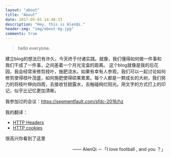 ```yaml
---
layout: "about"
title: "About"
date: 2017-05-01 14:48:33
description: "Hey, this is AlenQi."
header-img: "img/about-bg.jpg"
comments: true
---
```



>hello everyone.

建立blog的想法已有许久，今天终于付诸实践。就像，我们懂得如何做一件事和我们干成了一件事，之间差着一个月光宝盒的距离。
这个blog就像是我的后花园，我会经常来修剪枝叶，施肥浇水。如果有幸有人参观，我们可以一起讨论如何修剪使得枝叶茂盛，如何施肥使得硕果累累。每个人都是一颗成长的大树，我们努力的将枝叶伸向四周，去接收甘甜露水，去触碰绚烂阳光。用文字的方式打上的印记，似乎比记忆更加清晰。


我参加过的会议：https://segmentfault.com/sfdc-2016/hz

我的翻译：

- [HTTP Headers](https://developer.mozilla.org/zh-CN/docs/Web/HTTP/Headers)
- [HTTP cookies](https://developer.mozilla.org/zh-CN/docs/Web/HTTP/Cookies)

很高兴你看到了这里

<p style="text-align:right;">
    —— <a>AlenQi －「I love football , and you ？」</a>
</p>
